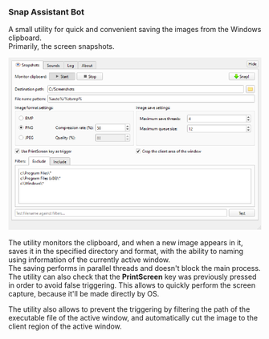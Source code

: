 ### Snap Assistant Bot

A small utility for quick and convenient saving the images from the Windows clipboard.  
Primarily, the screen snapshots.

![Alt text](/resources/images/screenshot.png?raw=true "Snap Assistant Bot - Main Window Screenshot")

The utility monitors the clipboard, and when a new image appears in it, saves it in the specified directory and format, with the ability to naming using information of the currently active window.  
The saving performs in parallel threads and doesn't block the main process.  
The utility can also check that the **PrintScreen** key was previously pressed in order to avoid false triggering. This allows to quickly perform the screen capture, because it'll be made directly by OS.

The utility also allows to prevent the triggering by filtering the path of the executable file of the active window, and automatically cut the image to the client region of the active window.